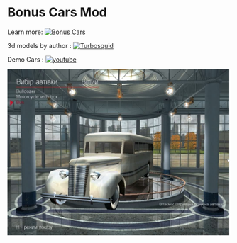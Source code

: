 # Bonus Cars Mod

Learn more:
[![Bonus Cars](https://img.shields.io/badge/Bonus-Cars-lightyellow.svg )](https://spudnik3d.blogspot.com/p/bonus-cars-mod.html)

3d models by author :
[![Turbosquid](https://img.shields.io/badge/Turbosquid-orange.svg)](http://www.turbosquid.com/Search/Artists/MrSpudnik?referral=MrSpudnik)

Demo Cars :
[![youtube](https://img.shields.io/badge/youtube-red.svg)](https://www.youtube.com/watch?v=--tDIBWNw34)

<img src="https://raw.githubusercontent.com/AlSpudnik/Bonus-Cars-Mod/main/bonus_mod.jpg" width="500" alt="">

